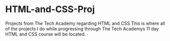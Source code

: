 # HTML-and-CSS-Proj
Projects from The Tech Academy regarding HTML and CSS
This is where all of the projects I do while progressing through The Tech Academys 11 day HTML and CSS course will be located.
